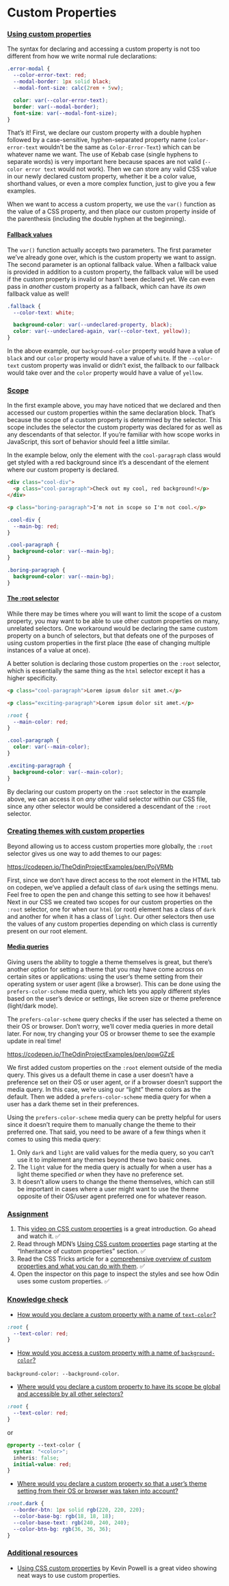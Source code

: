 # Custom Properties

### [Using custom properties](#using-custom-properties)

The syntax for declaring and accessing a custom property is not too different from how we write normal rule declarations:

```css
.error-modal {
  --color-error-text: red;
  --modal-border: 1px solid black;
  --modal-font-size: calc(2rem + 5vw);

  color: var(--color-error-text);
  border: var(--modal-border);
  font-size: var(--modal-font-size);
}
```
    
That’s it! First, we declare our custom property with a double hyphen followed by a case-sensitive, hyphen-separated property name (`color-error-text` wouldn’t be the same as `Color-Error-Text`) which can be whatever name we want. The use of Kebab case (single hyphens to separate words) is very important here because spaces are not valid (`--color error text` would not work). Then we can store any valid CSS value in our newly declared custom property, whether it be a color value, shorthand values, or even a more complex function, just to give you a few examples.

When we want to access a custom property, we use the `var()` function as the value of a CSS property, and then place our custom property inside of the parenthesis (including the double hyphen at the beginning).

#### [Fallback values](#fallback-values)

The `var()` function actually accepts two parameters. The first parameter we’ve already gone over, which is the custom property we want to assign. The second parameter is an optional fallback value. When a fallback value is provided in addition to a custom property, the fallback value will be used if the custom property is invalid or hasn’t been declared yet. We can even pass in _another_ custom property as a fallback, which can have _its own_ fallback value as well!

```css
.fallback {
  --color-text: white;

  background-color: var(--undeclared-property, black);
  color: var(--undeclared-again, var(--color-text, yellow));
}
```

In the above example, our `background-color` property would have a value of `black` and our `color` property would have a value of `white`. If the `--color-text` custom property was invalid or didn’t exist, the fallback to our fallback would take over and the `color` property would have a value of `yellow`.

### [Scope](#scope)

In the first example above, you may have noticed that we declared and then accessed our custom properties within the same declaration block. That’s because the scope of a custom property is determined by the selector. This scope includes the selector the custom property was declared for as well as any descendants of that selector. If you’re familiar with how scope works in JavaScript, this sort of behavior should feel a little similar.

In the example below, only the element with the `cool-paragraph` class would get styled with a red background since it’s a descendant of the element where our custom property is declared.

```html
<div class="cool-div">
  <p class="cool-paragraph">Check out my cool, red background!</p>
</div>

<p class="boring-paragraph">I'm not in scope so I'm not cool.</p>
```
    

```css
.cool-div {
  --main-bg: red;
}

.cool-paragraph {
  background-color: var(--main-bg);
}

.boring-paragraph {
  background-color: var(--main-bg);
}
```

#### [The :root selector](#the-root-selector)

While there may be times where you will want to limit the scope of a custom property, you may want to be able to use other custom properties on many, unrelated selectors. One workaround would be declaring the same custom property on a bunch of selectors, but that defeats one of the purposes of using custom properties in the first place (the ease of changing multiple instances of a value at once).

A better solution is declaring those custom properties on the `:root` selector, which is essentially the same thing as the `html` selector except it has a higher specificity.

```html
<p class="cool-paragraph">Lorem ipsum dolor sit amet.</p>

<p class="exciting-paragraph">Lorem ipsum dolor sit amet.</p>
```
    
```css
:root {
  --main-color: red;
}

.cool-paragraph {
  color: var(--main-color);
}

.exciting-paragraph {
  background-color: var(--main-color);
}
```
    

By declaring our custom property on the `:root` selector in the example above, we can access it on _any_ other valid selector within our CSS file, since any other selector would be considered a descendant of the `:root` selector.

### [Creating themes with custom properties](#creating-themes-with-custom-properties)

Beyond allowing us to access custom properties more globally, the `:root` selector gives us one way to add themes to our pages:

https://codepen.io/TheOdinProjectExamples/pen/PojVRMb

First, since we don’t have direct access to the root element in the HTML tab on codepen, we’ve applied a default class of `dark` using the settings menu. Feel free to open the pen and change this setting to see how it behaves! Next in our CSS we created two scopes for our custom properties on the `:root` selector, one for when our `html` (or root) element has a class of `dark` and another for when it has a class of `light`. Our other selectors then use the values of any custom properties depending on which class is currently present on our root element.

#### [Media queries](#media-queries)

Giving users the ability to toggle a theme themselves is great, but there’s another option for setting a theme that you may have come across on certain sites or applications: using the user’s theme setting from their operating system or user agent (like a browser). This can be done using the `prefers-color-scheme` media query, which lets you apply different styles based on the user’s device or settings, like screen size or theme preference (light/dark mode).

The `prefers-color-scheme` query checks if the user has selected a theme on their OS or browser. Don’t worry, we’ll cover media queries in more detail later. For now, try changing your OS or browser theme to see the example update in real time!

https://codepen.io/TheOdinProjectExamples/pen/powGZzE

We first added custom properties on the `:root` element outside of the media query. This gives us a default theme in case a user doesn’t have a preference set on their OS or user agent, or if a browser doesn’t support the media query. In this case, we’re using our “light” theme colors as the default. Then we added a `prefers-color-scheme` media query for when a user has a dark theme set in their preferences.

Using the `prefers-color-scheme` media query can be pretty helpful for users since it doesn’t require them to manually change the theme to their preferred one. That said, you need to be aware of a few things when it comes to using this media query:

1.  Only `dark` and `light` are valid values for the media query, so you can’t use it to implement any themes beyond these two basic ones.
2.  The `light` value for the media query is actually for when a user has a light theme specified _or_ when they have no preference set.
3.  It doesn’t allow users to change the theme themselves, which can still be important in cases where a user might want to use the theme opposite of their OS/user agent preferred one for whatever reason.

### [Assignment](#assignment)

1.  This [video on CSS custom properties](https://www.youtube.com/watch?v=PHO6TBq_auI) is a great introduction. Go ahead and watch it. :white_check_mark:
2.  Read through MDN’s [Using CSS custom properties](https://developer.mozilla.org/en-US/docs/Web/CSS/Using_CSS_custom_properties#inheritance_of_custom_properties) page starting at the “Inheritance of custom properties” section. :white_check_mark:
3.  Read the CSS Tricks article for a [comprehensive overview of custom properties and what you can do with them](https://css-tricks.com/a-complete-guide-to-custom-properties/). :white_check_mark:
4.  Open the inspector on this page to inspect the styles and see how Odin uses some custom properties. :white_check_mark:

### [Knowledge check](#knowledge-check)

*   [How would you declare a custom property with a name of `text-color`?](#using-custom-properties)

```css
:root {
  --text-color: red;
}
```

*   [How would you access a custom property with a name of `background-color`?](#using-custom-properties)

`background-color: --background-color`.

*   [Where would you declare a custom property to have its scope be global and accessible by all other selectors?](#scope)

```css
:root {
  --text-color: red;
}
```

or

```css
@property --text-color {
  syntax: "<color>";
  inheris: false;
  initial-value: red;
}
```

*   [Where would you declare a custom property so that a user’s theme setting from their OS or browser was taken into account?](#creating-themes-with-custom-properties)

```css
:root.dark {
  --border-btn: 1px solid rgb(220, 220, 220);
  --color-base-bg: rgb(18, 18, 18);
  --color-base-text: rgb(240, 240, 240);
  --color-btn-bg: rgb(36, 36, 36);
}
```

### [Additional resources](#additional-resources)

*   [Using CSS custom properties](https://www.youtube.com/watch?v=_2LwjfYc1x8) by Kevin Powell is a great video showing neat ways to use custom properties.
